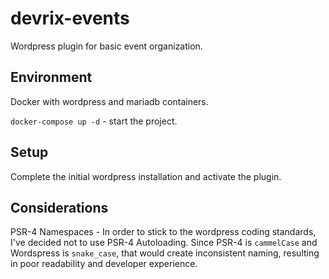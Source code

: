 # devrix-events
Wordpress plugin for basic event organization.

## Environment

Docker with wordpress and mariadb containers.

`docker-compose up -d` - start the project.

## Setup

Complete the initial wordpress installation and activate the plugin.

## Considerations

PSR-4 Namespaces - In order to stick to the wordpress coding standards, I've decided not to use PSR-4 Autoloading. Since PSR-4 is `cammelCase` and Wordspress is `snake_case`, that would create inconsistent naming, resulting in poor readability and developer experience.